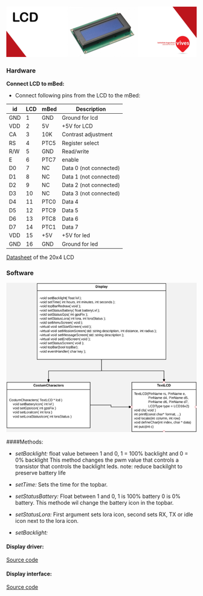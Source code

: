 ![](/assets/LCD_Title.jpg)

### Hardware

**Connect LCD to mBed:**
* Connect following pins from the LCD to the mBed:

id  | LCD | mBed | Description
----|-----|------|------------
GND | 1   | GND   | Ground for lcd
VDD | 2   | 5V    | +5V for LCD
CA  | 3   | 10K   | Contrast adjustment
RS  | 4   | PTC5  | Register select
R/W | 5   | GND   | Read/write
E   | 6   | PTC7  | enable
D0  | 7   | NC    | Data 0 (not connected)
D1  | 8   | NC    | Data 1 (not connected)
D2  | 9   | NC    | Data 2 (not connected)
D3  | 10  | NC    | Data 3 (not connected)
D4  | 11  | PTC0  | Data 4
D5  | 12  | PTC9  | Data 5
D6  | 13  | PTC8  | Data 6
D7  | 14  | PTC1  | Data 7
VDD | 15  | +5V   | +5V for led
GND | 16  | GND   | Ground for led


[Datasheet](https://www.sparkfun.com/datasheets/LCD/GDM2004D.pdf) of the 20x4 LCD

### Software

![](/assets/UML.png)

####Methods:

- *setBacklight:*
        float value between 1 and 0, 1 = 100% backlight and 0 = 0% backlight
        This method changes the pwm value that controls a transistor that controls the backlight leds.
        note: reduce backilght to preserve battery life

- *setTime:*
        Sets the time for the topbar.

- *setStatusBattery:*
        Float between 1 and 0, 1 is 100% battery 0 is 0% battery.
        This methode wil change the battery icon in the topbar.


- *setStatusLora:*
        First argument sets lora icon, second sets RX, TX or idle icon next to the lora icon.



- *setBacklight:*
        






#### Display driver:

[Source code](https://developer.mbed.org/users/atomicLogic/code/TextLCD/)
    


#### Display interface:

[Source code](https://developer.mbed.org/users/atomicLogic/code/DisplayDriver/)







